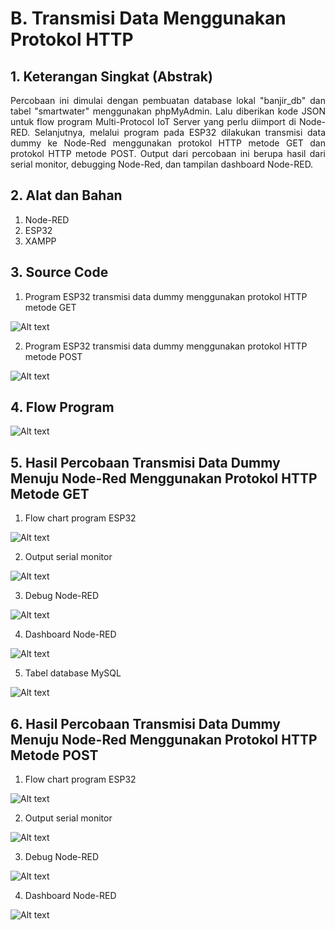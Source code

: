 # B. Transmisi Data Menggunakan Protokol HTTP

## 1. Keterangan Singkat (Abstrak)
<p align="justify">Percobaan ini dimulai dengan pembuatan database lokal "banjir_db" dan tabel "smartwater" menggunakan phpMyAdmin. Lalu diberikan kode JSON untuk flow program Multi-Protocol IoT Server yang perlu diimport di Node-RED. Selanjutnya, melalui program pada ESP32 dilakukan transmisi data dummy ke Node-Red menggunakan protokol HTTP metode GET dan protokol HTTP metode POST. Output dari percobaan ini berupa hasil dari serial monitor, debugging Node-Red, dan tampilan dashboard Node-RED.
   
## 2. Alat dan Bahan
1. Node-RED
2. ESP32
3. XAMPP

## 3. Source Code

1. Program ESP32 transmisi data dummy menggunakan protokol HTTP metode GET

  ![Alt text](<../../src/4_b/Metode GET/Penjelasan Kode.jpeg>)

2. Program ESP32 transmisi data dummy menggunakan protokol HTTP metode POST

  ![Alt text](<../../src/4_b/Metode POST/Penjelasan Kode.jpeg>)

## 4. Flow Program

  ![Alt text](<../../src/4_b/Metode GET/Flow Program.jpeg>)

## 5. Hasil Percobaan Transmisi Data Dummy Menuju Node-Red Menggunakan Protokol HTTP Metode GET

1. Flow chart program ESP32
   
  ![Alt text](<../../src/4_b/Metode GET/1. Flow Chart program ESP32.png>)
   
2. Output serial monitor
   
  ![Alt text](<../../src/4_b/Metode GET/2. Output serial monitor.jpeg>)
   
3. Debug Node-RED
   
  ![Alt text](<../../src/4_b/Metode GET/3. Debug Node-RED.jpeg>)
   
4. Dashboard Node-RED
   
  ![Alt text](<../../src/4_b/Metode GET/4. Dashboard Node-RED.jpeg>)
   
5. Tabel database MySQL
   
  ![Alt text](<../../src/4_b/Metode GET/5. Tabel database MySQL.jpeg>)

## 6. Hasil Percobaan Transmisi Data Dummy Menuju Node-Red Menggunakan Protokol HTTP Metode POST
1. Flow chart program ESP32
   
  ![Alt text](<../../src/4_b/Metode POST/1. Flow Chart program ESP32.png>)

2. Output serial monitor
   
  ![Alt text](<../../src/4_b/Metode POST/2. Output serial monitor.jpeg>)
   
3. Debug Node-RED
   
  ![Alt text](<../../src/4_b/Metode POST/3. Debug Node-RED.jpeg>)
   
4. Dashboard Node-RED
   
  ![Alt text](<../../src/4_b/Metode POST/4. Dashboard Node-RED.jpeg>)